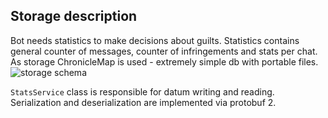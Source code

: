## Storage description
Bot needs statistics to make decisions about guilts. Statistics contains general counter of messages, counter of infringements and stats per chat. As storage ChronicleMap is used - extremely simple db with portable files.
![storage schema](https://3.downloader.disk.yandex.ru/disk/7544f2aa6c1337094163059a51ae9861776252b25ceb105ec6daa20d27156bea/59a4ae27/55TI0nOuNXMkdyy25jSeEGin129c2p9D9vSqVAr9nD2cDzHukDClpoZkWzKJPOUeJK2BnfeUNZFhhaB6uDhPoQ%3D%3D?uid=0&filename=Silencer%20Storage.png&disposition=inline&hash=&limit=0&content_type=image%2Fpng&fsize=15350&hid=fc5d2139b91b67a13e006ce7e049b827&media_type=image&tknv=v2&etag=c42298c818a4bf14b7a30b43ec71d3d9)

`StatsService` class is responsible for datum writing and reading. Serialization and deserialization are implemented via protobuf 2.
